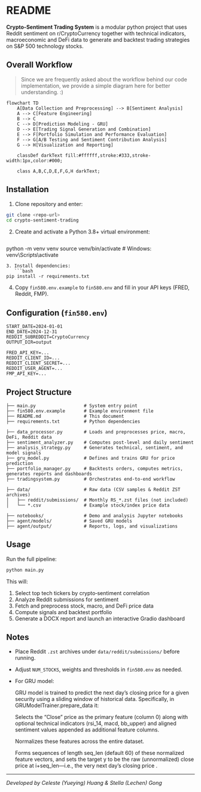 # README

**Crypto-Sentiment Trading System** is a modular python project that uses Reddit sentiment on r/CryptoCurrency together with technical indicators, macroeconomic and DeFi data to generate and backtest trading strategies on S&P 500 technology stocks.

## Overall Workflow

> Since we are frequently asked about the workflow behind our code implementation, we provide a simple diagram here for better understanding. :)

```mermaid
flowchart TD
    A[Data Collection and Preprocessing] --> B[Sentiment Analysis]
    A --> C[Feature Engineering]
    B --> C
    C --> D[Prediction Modeling - GRU]
    D --> E[Trading Signal Generation and Combination]
    E --> F[Portfolio Simulation and Performance Evaluation]
    F --> G[A/B Testing and Sentiment Contribution Analysis]
    G --> H[Visualization and Reporting]

    classDef darkText fill:#ffffff,stroke:#333,stroke-width:1px,color:#000;

    class A,B,C,D,E,F,G,H darkText;
```



## Installation
1. Clone repository and enter:

```bash
git clone <repo-url>
cd crypto-sentiment-trading
```  
2. Create and activate a Python 3.8+ virtual environment:
   ```bash
python -m venv venv
source venv/bin/activate  # Windows: venv\Scripts\activate
```  
3. Install dependencies:
   ```bash
pip install -r requirements.txt
```  
4. Copy `fin580.env.example` to `fin580.env` and fill in your API keys (FRED, Reddit, FMP).

## Configuration (`fin580.env`)
```dotenv
START_DATE=2024-01-01
END_DATE=2024-12-31
REDDIT_SUBREDDIT=CryptoCurrency
OUTPUT_DIR=output

FRED_API_KEY=...
REDDIT_CLIENT_ID=...
REDDIT_CLIENT_SECRET=...
REDDIT_USER_AGENT=...
FMP_API_KEY=...
```

## Project Structure
```
├── main.py                  # System entry point
├── fin580.env.example       # Example environment file
├── README.md                # This document
├── requirements.txt         # Python dependencies

├── data_processor.py        # Loads and preprocesses price, macro, DeFi, Reddit data
├── sentiment_analyzer.py    # Computes post‑level and daily sentiment
├── analysis_strategy.py     # Generates technical, sentiment, and model signals
├── gru_model.py             # Defines and trains GRU for price prediction
├── portfolio_manager.py     # Backtests orders, computes metrics, generates reports and dashboards
├── tradingsystem.py         # Orchestrates end‑to‑end workflow

├── data/                    # Raw data (CSV samples & Reddit ZST archives)
│   ├── reddit/submissions/  # Monthly RS_*.zst files (not included)
│   └── *.csv                # Example stock/index price data

├── notebooks/               # Demo and analysis Jupyter notebooks
├── agent/models/            # Saved GRU models
├── agent/output/            # Reports, logs, and visualizations
```  

## Usage
Run the full pipeline:
```bash
python main.py
```
This will:
1. Select top tech tickers by crypto‑sentiment correlation
2. Analyze Reddit submissions for sentiment
3. Fetch and preprocess stock, macro, and DeFi price data
4. Compute signals and backtest portfolio
5. Generate a DOCX report and launch an interactive Gradio dashboard

## Notes
- Place Reddit `.zst` archives under `data/reddit/submissions/` before running.
- Adjust `NUM_STOCKS`, weights and thresholds in `fin580.env` as needed.

- For GRU model:

    GRU model is trained to predict the next day’s closing price for a given security using a sliding window of historical data. Specifically, in GRUModelTrainer.prepare_data it:

    Selects the “Close” price as the primary feature (column 0) along with optional technical indicators (rsi_14, macd, bb_upper) and aligned sentiment values appended as additional feature columns.

    Normalizes these features across the entire dataset.

    Forms sequences of length seq_len (default 60) of these normalized feature vectors, and sets the target y to be the raw (unnormalized) close price at i+seq_len—i.e., the very next day’s closing price .

---
*Developed by Celeste (Yueying) Huang & Stella (Lechen) Gong*
